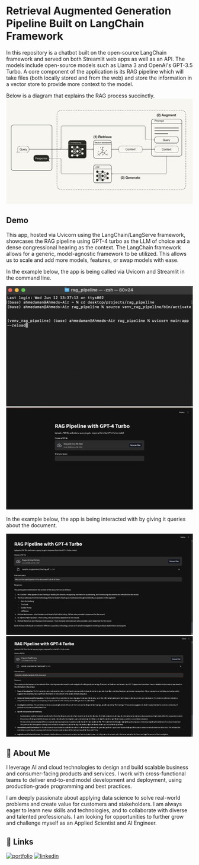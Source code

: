 # Retrieval Augmented Generation Pipeline Built on LangChain Framework

In this repository is a chatbot built on the open-source LangChain framework and served on both Streamlit web apps as well as an API. The models include open-source models such as Llama 3 and OpenAI's GPT-3.5 Turbo. A core component of the application is its RAG pipeline which will take files (both locally stored and from the web) and store the information in a vector store to provide more context to the model.

Below is a diagram that explains the RAG process succinctly.
[![rag explain](https://github.com/AhmedAman94/RAG_pipeline/blob/main/miscellaneous/rag_explanation.png)](#rag)

## Demo
This app, hosted via Uvicorn using the LangChain/LangServe framework, showcases the RAG pipeline using GPT-4 turbo as the LLM of choice and a dense congressional hearing as the context. The LangChain framework allows for a generic, model-agnostic framework to be utilized. This allows us to scale and add more models, features, or swap models with ease.

In the example below, the app is being called via Uvicorn and Streamlit in the command line.

![command](https://github.com/AhmedAman94/RAG_pipeline/blob/main/miscellaneous/Screenshot%20terminal%20call.png)
![ui](https://github.com/AhmedAman94/RAG_pipeline/blob/main/miscellaneous/Screenshot%20Streamlit%20UI.png)

In the example below, the app is being interacted with by giving it queries about the document.

![answer1](https://github.com/AhmedAman94/RAG_pipeline/blob/main/miscellaneous/Screenshot%20Streamlit%20UI%20answer1.png)
![answer2](https://github.com/AhmedAman94/RAG_pipeline/blob/main/miscellaneous/Screenshot%20Streamlit%20UI%20answer2.png)

## 🚀 About Me
I leverage AI and cloud technologies to design and build scalable business and consumer-facing products and services. I work with cross-functional teams to deliver end-to-end model development and deployment, using production-grade programming and best practices.

I am deeply passionate about applying data science to solve real-world problems and create value for customers and stakeholders. I am always eager to learn new skills and technologies, and to collaborate with diverse and talented professionals. I am looking for opportunities to further grow and challenge myself as an Applied Scientist and AI Engineer.

## 🔗 Links
[![portfolio](https://img.shields.io/badge/my_portfolio-000?style=for-the-badge&logo=ko-fi&logoColor=white)](https://github.com/AhmedAman94)
[![linkedin](https://img.shields.io/badge/linkedin-0A66C2?style=for-the-badge&logo=linkedin&logoColor=white)](https://www.linkedin.com/in/mahmedaman/)
